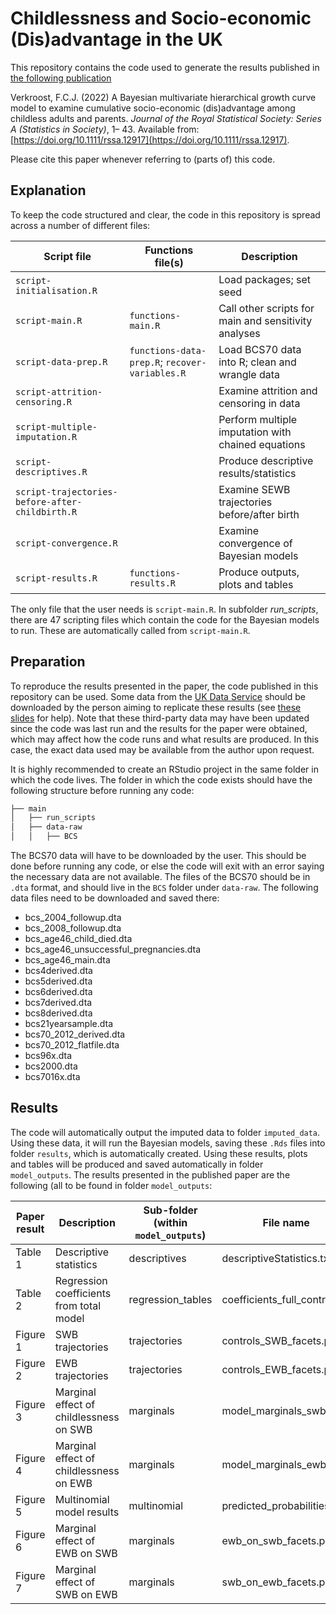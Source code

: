 # Childlessness and Socio-economic (Dis)advantage in the UK
This repository contains the code used to generate the results published in [the following publication](https://rss.onlinelibrary.wiley.com/doi/10.1111/rssa.12917)

Verkroost, F.C.J. (2022) A Bayesian multivariate hierarchical growth curve model to examine cumulative socio-economic (dis)advantage among childless adults and parents. *Journal of the Royal Statistical Society: Series A (Statistics in Society)*, 1– 43. Available from: [https://doi.org/10.1111/rssa.12917](https://doi.org/10.1111/rssa.12917).

Please cite this paper whenever referring to (parts of) this code.

## Explanation

To keep the code structured and clear, the code in this repository is spread across a number of different files:

| Script file                                         | Functions file(s)                                      | Description                                          |
| --------------------------------------------------- | ------------------------------------------------------ | ---------------------------------------------------- |
| ```script-initialisation.R```                       |                                                        | Load packages; set seed                                                              
| ```script-main.R```                                 | ```functions-main.R```                                 | Call other scripts for main and sensitivity analyses |
| ```script-data-prep.R```                            | ```functions-data-prep.R```; ```recover-variables.R``` | Load BCS70 data into R; clean and wrangle data |
| ```script-attrition-censoring.R```                  |                                                        | Examine attrition and censoring in data |
| ```script-multiple-imputation.R```                  |                                                        | Perform multiple imputation with chained equations |
| ```script-descriptives.R```                         |                                                        | Produce descriptive results/statistics |
| ```script-trajectories-before-after-childbirth.R``` |                                                        | Examine SEWB trajectories before/after birth |
| ```script-convergence.R```                          |                                                        | Examine convergence of Bayesian models |
| ```script-results.R```                              | ```functions-results.R```                              | Produce outputs, plots and tables |


The only file that the user needs is ```script-main.R```. In subfolder _run_scripts_, there are 47 scripting files which contain the code for the Bayesian models to run. These are automatically called from ```script-main.R```.

## Preparation

To reproduce the results presented in the paper, the code published in this repository can be used. Some data from the [UK Data Service](https://ukdataservice.ac.uk) should be downloaded by the person aiming to replicate these results (see [these slides](https://dam.ukdataservice.ac.uk/media/178512/ncdsbcs70_09april2013.pdf) for help). Note that these third-party data may have been updated since the code was last run and the results for the paper were obtained, which may affect how the code runs and what results are produced. In this case, the exact data used may be available from the author upon request.

It is highly recommended to create an RStudio project in the same folder in which the code lives. The folder in which the code exists should have the following structure before running any code:
```bash
├── main
│   ├── run_scripts
│   ├── data-raw
│   │   ├── BCS
```

The BCS70 data will have to be downloaded by the user. This should be done before running any code, or else the code will exit with an error saying the necessary data are not available. The files of the BCS70 should be in ```.dta``` format, and should live in the ```BCS``` folder under ```data-raw```. The following data files need to be downloaded and saved there:
- bcs_2004_followup.dta
- bcs_2008_followup.dta
- bcs_age46_child_died.dta
- bcs_age46_unsuccessful_pregnancies.dta
- bcs_age46_main.dta
- bcs4derived.dta
- bcs5derived.dta
- bcs6derived.dta
- bcs7derived.dta
- bcs8derived.dta
- bcs21yearsample.dta
- bcs70_2012_derived.dta
- bcs70_2012_flatfile.dta
- bcs96x.dta
- bcs2000.dta
- bcs7016x.dta

## Results

The code will automatically output the imputed data to folder ```imputed_data```. Using these data, it will run the Bayesian models, saving these ```.Rds``` files into folder ```results```, which is automatically created. Using these results, plots and tables will be produced and saved automatically in folder ```model_outputs```. The results presented in the published paper are the following (all to be found in folder ```model_outputs```:

| Paper result | Description                                    | Sub-folder (within ```model_outputs```)              | File name                                  |
| ------------ | ---------------------------------------------- | ----------------------- | ------------------------------------------ |
| Table 1      | Descriptive statistics                         | descriptives                        | descriptiveStatistics.txt                  |
| Table 2      | Regression coefficients from total model       | regression_tables                        | coefficients_full_control.txt                |
| Figure 1     | SWB trajectories                          | trajectories                         | controls_SWB_facets.png |
| Figure 2     | EWB trajectories                            | trajectories                        | controls_EWB_facets.png                      |
| Figure 3     | Marginal effect of childlessness on SWB         | marginals | model_marginals_swb.png               |
| Figure 4     | Marginal effect of childlessness on EWB   | marginals | model_marginals_ewb.png             |
| Figure 5     | Multinomial model results      | multinomial | predicted_probabilities.png                       |
| Figure 6     | Marginal effect of EWB on SWB  | marginals  | ewb_on_swb_facets.png         |
| Figure 7     | Marginal effect of SWB on EWB  | marginals | swb_on_ewb_facets.png    |

